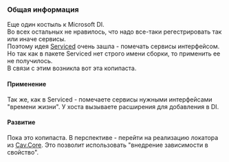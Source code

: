 ### Общая информация
Еще один костыль к Microsoft DI.  
Во всех остальных не нравилось, что надо все-таки регестрировать так или иначе сервисы.  
Поэтому идея [Serviced](https://www.nuget.org/packages/Serviced]) очень зашла - помечать сервисы интерфейсом. Но так как в пакете Serviced нет строго имени сборки, то применить ее не получилось.  
В связи с этим возникла вот эта копипаста.

#### Применение
Так же, как в Serviced - помечаете сервисы нужными интерфейсами "времени жизни". 
У хоста вызываете расширения для добавления в DI.

#### Развитие
Пока это копипаста. В перспективе - перейти на реализацию локатора из [Cav.Core](https://www.nuget.org/packages/Cav.Core).
Это позволит использовать "внедрение зависимости в свойство".